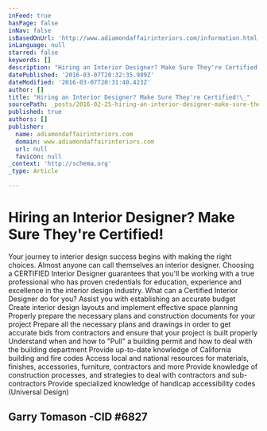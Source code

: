 ```yaml
---
inFeed: true
hasPage: false
inNav: false
isBasedOnUrl: 'http://www.adiamondaffairinteriors.com/information.html'
inLanguage: null
starred: false
keywords: []
description: "Hiring an Interior Designer? Make Sure They're Certified!  Your journey to interior design success begins with making the right choices. \_Almost anyone can call"
datePublished: '2016-03-07T20:32:35.989Z'
dateModified: '2016-03-07T20:31:40.423Z'
author: []
title: "Hiring an Interior Designer? Make Sure They're Certified!\_"
sourcePath: _posts/2016-02-25-hiring-an-interior-designer-make-sure-theyre-certified-y.md
published: true
authors: []
publisher:
  name: adiamondaffairinteriors.com
  domain: www.adiamondaffairinteriors.com
  url: null
  favicon: null
_context: 'http://schema.org'
_type: Article

---
```

# Hiring an Interior Designer? Make Sure They're Certified! 

Your journey to interior design success begins with making the right choices.  Almost anyone can call themselves an interior designer.  Choosing a CERTIFIED Interior Designer guarantees that you'll be working with a true professional who has proven credentials for education, experience and excellence in the interior design industry.  ​What can a Certified Interior Designer do for you? Assist you with establishing an accurate budget Create interior design layouts and implement effective space planning Properly prepare the necessary plans and construction documents for your project ​Prepare all the necessary plans and drawings in order to get accurate bids from contractors and ensure that your project is built properly Understand when and how to "Pull" a building permit and how to deal with the building department Provide up-to-date knowledge of California building and fire codes Access local and national resources for materials, finishes, accessories, furniture, contractors and more Provide knowledge of construction processes, and strategies to deal with contractors and sub-contractors Provide specialized knowledge of handicap accessibility codes (Universal Design)

## Garry Tomason -CID \#6827